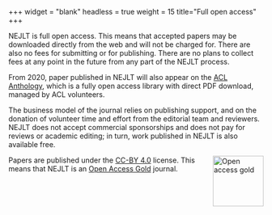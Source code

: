 +++
widget = "blank"
headless = true
weight = 15
title="Full open access"
+++


NEJLT is full open access. This means that accepted papers may be downloaded directly from the web and will not be charged for. There are also no fees for submitting or for publishing. There are no plans to collect fees at any point in the future from any part of the NEJLT process.

From 2020, paper published in NEJLT will also appear on the [ACL Anthology](https://www.aclweb.org/anthology/), which is a fully open access library with direct PDF download, managed by ACL volunteers.

The business model of the journal relies on publishing support, and on the donation of volunteer time and effort from the editorial team and reviewers. NEJLT does not accept commercial sponsorships and does not pay for reviews or academic editing; in turn, work published in NEJLT is also available free.

<img alt="Open access gold" src="/img/oagold.svg" style="height:100px; margin-left: 20px; " align="right" />

Papers are published under the [CC-BY 4.0](https://creativecommons.org/licenses/by/4.0/) license. This means that NEJLT is an [Open Access Gold](https://en.wikipedia.org/wiki/Open_access#Gold_OA) journal.